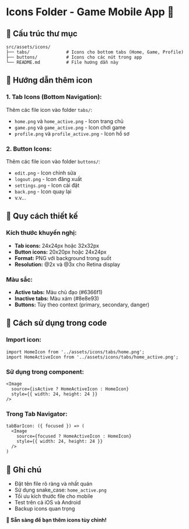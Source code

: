 # Icons Folder - Game Mobile App 🎨

## 📁 Cấu trúc thư mục

```
src/assets/icons/
├── tabs/              # Icons cho bottom tabs (Home, Game, Profile)
├── buttons/           # Icons cho các nút trong app
└── README.md          # File hướng dẫn này
```

## 🎯 Hướng dẫn thêm icon

### 1. **Tab Icons (Bottom Navigation):**
Thêm các file icon vào folder `tabs/`:
- `home.png` và `home_active.png` - Icon trang chủ
- `game.png` và `game_active.png` - Icon chơi game  
- `profile.png` và `profile_active.png` - Icon hồ sơ

### 2. **Button Icons:**
Thêm các file icon vào folder `buttons/`:
- `edit.png` - Icon chỉnh sửa
- `logout.png` - Icon đăng xuất
- `settings.png` - Icon cài đặt
- `back.png` - Icon quay lại
- v.v...

## 📐 Quy cách thiết kế

### **Kích thước khuyến nghị:**
- **Tab icons:** 24x24px hoặc 32x32px
- **Button icons:** 20x20px hoặc 24x24px
- **Format:** PNG với background trong suốt
- **Resolution:** @2x và @3x cho Retina display

### **Màu sắc:**
- **Active tabs:** Màu chủ đạo (#6366f1)
- **Inactive tabs:** Màu xám (#8e8e93)
- **Buttons:** Tùy theo context (primary, secondary, danger)

## 🚀 Cách sử dụng trong code

### **Import icon:**
```tsx
import HomeIcon from '../assets/icons/tabs/home.png';
import HomeActiveIcon from '../assets/icons/tabs/home_active.png';
```

### **Sử dụng trong component:**
```tsx
<Image 
  source={isActive ? HomeActiveIcon : HomeIcon} 
  style={{ width: 24, height: 24 }}
/>
```

### **Trong Tab Navigator:**
```tsx
tabBarIcon: ({ focused }) => (
  <Image 
    source={focused ? HomeActiveIcon : HomeIcon}
    style={{ width: 24, height: 24 }}
  />
)
```

## 📝 Ghi chú

- Đặt tên file rõ ràng và nhất quán
- Sử dụng snake_case: `home_active.png`
- Tối ưu kích thước file cho mobile
- Test trên cả iOS và Android
- Backup icons quan trọng

**🎨 Sẵn sàng để bạn thêm icons tùy chỉnh!** 